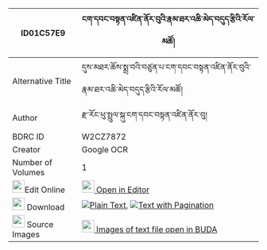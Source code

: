 |ID01C57E9|ངག་དབང་བསྟན་འཛིན་ནོར་བུའི་རྣམ་ཐར་འཆི་མེད་བདུད་རྩིའི་རོལ་མཚོ། 
| --- | --- 
|Alternative Title |དུས་མཐར་ཆོས་སྨྲ་བའི་བཙུན་པ་ངག་དབང་བསྟན་འཛིན་ནོར་བུའི་རྣམ་ཐར་འཆི་མེད་བདུད་རྩིའི་རོལ་མཚོ།
|Author| རྫ་རོང་ཕུ་སྤྲུལ་སྐུ་ངག་དབང་བསྟན་འཛིན་ནོར་བུ།
|BDRC ID | W2CZ7872
|Creator | Google OCR
|Number of Volumes| 1
|<img width="25" src="https://img.icons8.com/color/25/000000/edit-property.png">Edit Online| [<img width="25" src="https://avatars.githubusercontent.com/u/45091458?s=200&v=4"> Open in Editor](http://editor.openpecha.org/ID01C57E9)
|<img width="25" src="https://img.icons8.com/fluent/48/000000/download-2.png"/>  Download | [![](https://img.icons8.com/color/20/000000/txt.png)Plain Text](https://github.com/Openpecha/ID01C57E9/releases/download/v2/ngawang_tendzin_norbu_i_namtar_plain_ID01C57E9.zip), [![](https://img.icons8.com/color/20/000000/txt.png)Text with Pagination](https://github.com/Openpecha/ID01C57E9/releases/download/v2/ngawang_tendzin_norbu_i_namtar_pages_ID01C57E9.zip)
|<img width="25" src="https://img.icons8.com/plasticine/100/000000/pictures-folder.png"/>  Source Images | [<img width="25" src="https://library.bdrc.io/icons/BUDA-small.svg"> Images of text file open in BUDA](https://library.bdrc.io/show/bdr:W2CZ7872)